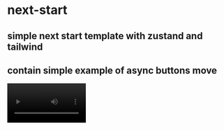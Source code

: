 # next-start
simple next start template with zustand and tailwind
---
contain simple example of async buttons move
---
<video src='https://phkxwnwoxlxflfoblewc.supabase.co/storage/v1/object/public/test_bucket//async-buttons-move.mov' width=180/>

